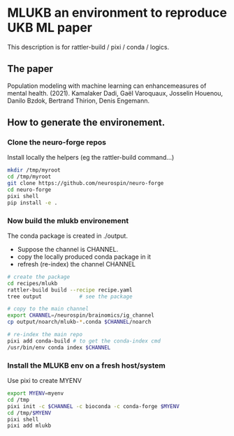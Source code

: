 # MLUKB an environment to reproduce UKB ML paper

This description is for rattler-build / pixi / conda / logics.

## The paper
Population modeling with machine learning can enhancemeasures of mental health. (2021). Kamalaker Dadi, Gaël Varoquaux, Josselin Houenou, Danilo Bzdok, Bertrand Thirion, Denis Engemann.


## How to generate the environement.

### Clone the neuro-forge repos

Install locally the helpers (eg the rattler-build command...)

```bash
mkdir /tmp/myroot
cd /tmp/myroot
git clone https://github.com/neurospin/neuro-forge
cd neuro-forge
pixi shell
pip install -e . 
```

### Now build the mlukb environement

The conda package is created in ./output. 
 - Suppose the channel is CHANNEL. 
 - copy the locally produced conda package in it
 - refresh (re-index) the channel CHANNEL

```bash
# create the package
cd recipes/mlukb
rattler-build build --recipe recipe.yaml
tree output            # see the package

# copy to the main channel
export CHANNEL=/neurospin/brainomics/ig_channel
cp output/noarch/mlukb-*.conda $CHANNEL/noarch

# re-index the main repo
pixi add conda-build # to get the conda-index cmd
/usr/bin/env conda index $CHANNEL
```

### Install the MLUKB env on a fresh host/system
Use pixi to create MYENV
```bash
export MYENV=myenv
cd /tmp
pixi init -c $CHANNEL -c bioconda -c conda-forge $MYENV
cd /tmp/$MYENV
pixi shell
pixi add mlukb
```

